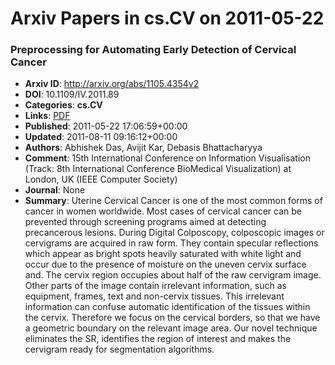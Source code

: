 # Arxiv Papers in cs.CV on 2011-05-22
### Preprocessing for Automating Early Detection of Cervical Cancer
- **Arxiv ID**: http://arxiv.org/abs/1105.4354v2
- **DOI**: 10.1109/IV.2011.89
- **Categories**: **cs.CV**
- **Links**: [PDF](http://arxiv.org/pdf/1105.4354v2)
- **Published**: 2011-05-22 17:06:59+00:00
- **Updated**: 2011-08-11 09:16:12+00:00
- **Authors**: Abhishek Das, Avijit Kar, Debasis Bhattacharyya
- **Comment**: 15th International Conference on Information Visualisation (Track:
  8th International Conference BioMedical Visualization) at London, UK (IEEE
  Computer Society)
- **Journal**: None
- **Summary**: Uterine Cervical Cancer is one of the most common forms of cancer in women worldwide. Most cases of cervical cancer can be prevented through screening programs aimed at detecting precancerous lesions. During Digital Colposcopy, colposcopic images or cervigrams are acquired in raw form. They contain specular reflections which appear as bright spots heavily saturated with white light and occur due to the presence of moisture on the uneven cervix surface and. The cervix region occupies about half of the raw cervigram image. Other parts of the image contain irrelevant information, such as equipment, frames, text and non-cervix tissues. This irrelevant information can confuse automatic identification of the tissues within the cervix. Therefore we focus on the cervical borders, so that we have a geometric boundary on the relevant image area. Our novel technique eliminates the SR, identifies the region of interest and makes the cervigram ready for segmentation algorithms.



